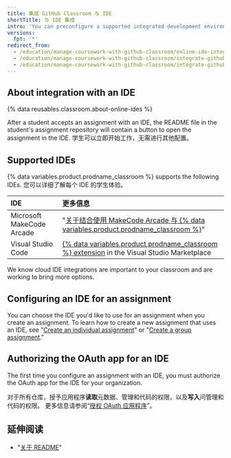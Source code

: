 ```yaml
---
title: 集成 GitHub Classroom 与 IDE
shortTitle: 与 IDE 集成
intro: 'You can preconfigure a supported integrated development environment (IDE) for assignments you create in {% data variables.product.prodname_classroom %}.'
versions:
  fpt: '*'
redirect_from:
  - /education/manage-coursework-with-github-classroom/online-ide-integrations
  - /education/manage-coursework-with-github-classroom/integrate-github-classroom-with-an-online-ide
  - /education/manage-coursework-with-github-classroom/integrate-github-classroom-with-an-ide/integrate-github-classroom-with-an-online-ide
---
```


## About integration with an IDE

{% data reusables.classroom.about-online-ides %}

After a student accepts an assignment with an IDE, the README file in the student's assignment repository will contain a button to open the assignment in the IDE. 学生可以立即开始工作，无需进行其他配置。

## Supported IDEs

{% data variables.product.prodname_classroom %} supports the following IDEs. 您可以详细了解每个 IDE 的学生体验。

| IDE                       | 更多信息                                                                                                                                                                               |
|:------------------------- |:---------------------------------------------------------------------------------------------------------------------------------------------------------------------------------- |
| Microsoft MakeCode Arcade | "[关于结合使用 MakeCode Arcade 与 {% data variables.product.prodname_classroom %}](/education/manage-coursework-with-github-classroom/about-using-makecode-arcade-with-github-classroom)" |
| Visual Studio Code        | [{% data variables.product.prodname_classroom %} extension](http://aka.ms/classroom-vscode-ext) in the Visual Studio Marketplace                                                   |

We know cloud IDE integrations are important to your classroom and are working to bring more options.

## Configuring an IDE for an assignment

You can choose the IDE you'd like to use for an assignment when you create an assignment. To learn how to create a new assignment that uses an IDE, see "[Create an individual assignment](/education/manage-coursework-with-github-classroom/create-an-individual-assignment)" or "[Create a group assignment](/education/manage-coursework-with-github-classroom/create-a-group-assignment)."

## Authorizing the OAuth app for an IDE

The first time you configure an assignment with an IDE, you must authorize the OAuth app for the IDE for your organization.

对于所有仓库，授予应用程序**读取**元数据、管理和代码的权限，以及**写入**问管理和代码的权限。 更多信息请参阅“[授权 OAuth 应用程序](/github/authenticating-to-github/authorizing-oauth-apps)”。

## 延伸阅读

- "[关于 README](/github/creating-cloning-and-archiving-repositories/about-readmes)"
